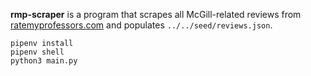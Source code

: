 **rmp-scraper** is a program that scrapes all McGill-related reviews from
[ratemyprofessors.com](ratemyprofessors.com) and populates
`../../seed/reviews.json`.

```
pipenv install
pipenv shell
python3 main.py
```
